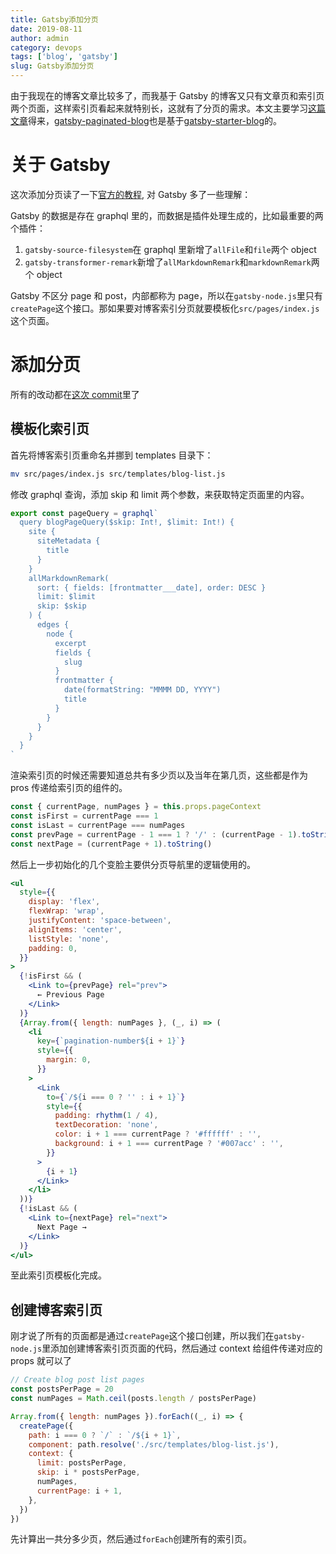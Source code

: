 ```yaml
---
title: Gatsby添加分页
date: 2019-08-11
author: admin
category: devops
tags: ['blog', 'gatsby']
slug: Gatsby添加分页
---
```


由于我现在的博客文章比较多了，而我基于 Gatsby 的博客又只有文章页和索引页两个页面，这样索引页看起来就特别长，这就有了分页的需求。本文主要学习[这篇文章](https://nickymeuleman.netlify.com/blog/gatsby-pagination)得来，[gatsby-paginated-blog](https://github.com/NickyMeuleman/gatsby-paginated-blog)也是基于[gatsby-starter-blog](https://github.com/gatsbyjs/gatsby-starter-blog)的。

# 关于 Gatsby

这次添加分页读了一下[官方的教程](https://www.gatsbyjs.org/tutorial/), 对 Gatsby 多了一些理解：

Gatsby 的数据是存在 graphql 里的，而数据是插件处理生成的，比如最重要的两个插件：

1. `gatsby-source-filesystem`在 graphql 里新增了`allFile`和`file`两个 object
2. `gatsby-transformer-remark`新增了`allMarkdownRemark`和`markdownRemark`两个 object

Gatsby 不区分 page 和 post，内部都称为 page，所以在`gatsby-node.js`里只有`createPage`这个接口。那如果要对博客索引分页就要模板化`src/pages/index.js`这个页面。

# 添加分页

所有的改动都在[这次 commit](https://github.com/xdays/xdays.me/commit/75368a606fb847b4bfcf35c98f5e19de7041631b)里了

## 模板化索引页

首先将博客索引页重命名并挪到 templates 目录下：

```bash
mv src/pages/index.js src/templates/blog-list.js
```

修改 graphql 查询，添加 skip 和 limit 两个参数，来获取特定页面里的内容。

```javascript
export const pageQuery = graphql`
  query blogPageQuery($skip: Int!, $limit: Int!) {
    site {
      siteMetadata {
        title
      }
    }
    allMarkdownRemark(
      sort: { fields: [frontmatter___date], order: DESC }
      limit: $limit
      skip: $skip
    ) {
      edges {
        node {
          excerpt
          fields {
            slug
          }
          frontmatter {
            date(formatString: "MMMM DD, YYYY")
            title
          }
        }
      }
    }
  }
`
```

渲染索引页的时候还需要知道总共有多少页以及当年在第几页，这些都是作为 pros 传递给索引页的组件的。

```javascript
const { currentPage, numPages } = this.props.pageContext
const isFirst = currentPage === 1
const isLast = currentPage === numPages
const prevPage = currentPage - 1 === 1 ? '/' : (currentPage - 1).toString()
const nextPage = (currentPage + 1).toString()
```

然后上一步初始化的几个变脸主要供分页导航里的逻辑使用的。

```jsx
<ul
  style={{
    display: 'flex',
    flexWrap: 'wrap',
    justifyContent: 'space-between',
    alignItems: 'center',
    listStyle: 'none',
    padding: 0,
  }}
>
  {!isFirst && (
    <Link to={prevPage} rel="prev">
      ← Previous Page
    </Link>
  )}
  {Array.from({ length: numPages }, (_, i) => (
    <li
      key={`pagination-number${i + 1}`}
      style={{
        margin: 0,
      }}
    >
      <Link
        to={`/${i === 0 ? '' : i + 1}`}
        style={{
          padding: rhythm(1 / 4),
          textDecoration: 'none',
          color: i + 1 === currentPage ? '#ffffff' : '',
          background: i + 1 === currentPage ? '#007acc' : '',
        }}
      >
        {i + 1}
      </Link>
    </li>
  ))}
  {!isLast && (
    <Link to={nextPage} rel="next">
      Next Page →
    </Link>
  )}
</ul>
```

至此索引页模板化完成。

## 创建博客索引页

刚才说了所有的页面都是通过`createPage`这个接口创建，所以我们在`gatsby-node.js`里添加创建博客索引页页面的代码，然后通过 context 给组件传递对应的 props 就可以了

```javascript
// Create blog post list pages
const postsPerPage = 20
const numPages = Math.ceil(posts.length / postsPerPage)

Array.from({ length: numPages }).forEach((_, i) => {
  createPage({
    path: i === 0 ? `/` : `/${i + 1}`,
    component: path.resolve('./src/templates/blog-list.js'),
    context: {
      limit: postsPerPage,
      skip: i * postsPerPage,
      numPages,
      currentPage: i + 1,
    },
  })
})
```

先计算出一共分多少页，然后通过`forEach`创建所有的索引页。
